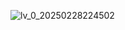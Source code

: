 ![lv_0_20250228224502](https://github.com/user-attachments/assets/3ee6c8ba-0b8f-4a14-b4e9-b0f752e52303)



<!--
**victor-morrison/victor-morrison** is a ✨ _special_ ✨ repository because its `README.md` (this file) appears on your GitHub profile.

Here are some ideas to get you started:

- 🔭 I’m currently working on ...
- 🌱 I’m currently learning ...
- 👯 I’m looking to collaborate on ...
- 🤔 I’m looking for help with ...
- 💬 Ask me about ...
- 📫 How to reach me: ...
- 😄 Pronouns: ...
- ⚡ Fun fact: ...
-->
